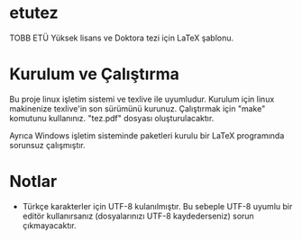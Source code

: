 etutez
======
TOBB ETÜ Yüksek lisans ve Doktora tezi için LaTeX şablonu.

Kurulum ve Çalıştırma
===
Bu proje linux işletim sistemi ve texlive ile uyumludur.
Kurulum için linux makinenize texlive'in son sürümünü kurunuz.
Çalıştırmak için "make" komutunu kullanınız. "tez.pdf" dosyası oluşturulacaktır.

Ayrıca Windows işletim sisteminde paketleri kurulu bir LaTeX programında sorunsuz çalışmıştır.

Notlar
===
* Türkçe karakterler için UTF-8 kulanılmıştır. Bu sebeple UTF-8 uyumlu bir editör kullanırsanız (dosyalarınızı UTF-8 kaydederseniz) sorun çıkmayacaktır.

